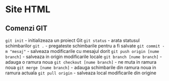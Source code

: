 # Site HTML
## Comenzi GIT
`git init` - initializeaza un proiect Git
`git status` - arata statusul schimbarilor
`git .` - pregateste schimbarile pentru a fi salvate
`git commit -m "mesaj"` - salveaza modificarile cu mesajul dorit
`git push origin [nume branch]` - salveaza in origin modificarile locale
`git branch [nume branch]` - adauga o ramura noua 
`git checkout [nume branch]` - ne muta in ramura noua
`git merge [nume branch]` - adauga schimbarile din ramura noua in ramura actuala
`git pull origin` - salveaza local modificarile din origine